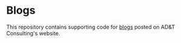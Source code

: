 # Blogs
This repository contains supporting code for [blogs](https://adntconsulting.com/blog) posted on AD&T Consulting's website. 
